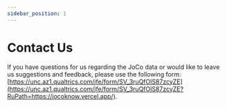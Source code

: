 ```yaml
---
sidebar_position: 1
---
```


# Contact Us

If you have questions for us regarding the JoCo data or would like to leave us suggestions and feedback, please use the following form: [https://unc.az1.qualtrics.com/jfe/form/SV_3ruQfOlS87zcyZE](https://unc.az1.qualtrics.com/jfe/form/SV_3ruQfOlS87zcyZE?RuPath=https://jocoknow.vercel.app/).

